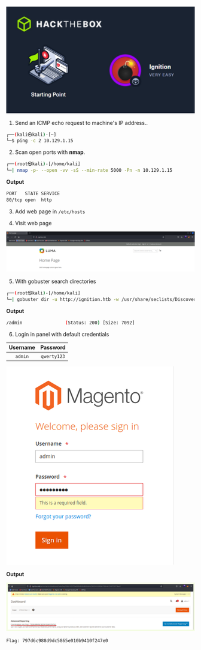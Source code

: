 ![Ignition.jpg](/assets/Tier-1/Ignition/Ignition.jpg)

1. Send an ICMP echo request to machine's IP address..
```bash
┌──(kali㉿kali)-[~]
└─$ ping -c 2 10.129.1.15
```

2. Scan open ports with **nmap**.
```bash
┌──(root㉿kali)-[/home/kali]
└─| nmap -p- --open -vv -sS --min-rate 5000 -Pn -n 10.129.1.15
```

**Output**
```bash
PORT   STATE SERVICE
80/tcp open  http
```


3. Add web page in `/etc/hosts`

4. Visit web page

![web.PNG](/assets/Tier-1/Ignition/web.PNG)

5. With gobuster search directories
```bash
┌──(root㉿kali)-[/home/kali]
└─| gobuster dir -u http://ignition.htb -w /usr/share/seclists/Discovery/Web-Content/common.txt
```

**Output**
```bash
/admin                (Status: 200) [Size: 7092]
```

6. Login in panel with default credentials

| Username | Password |
|:--------:|:--------:|
| `admin`  | `qwerty123`|

![login.PNG](/assets/Tier-1/Ignition/login.PNG)

**Output**

![flag.png](/assets/Tier-1/Ignition/flag.png)

```txt
Flag: 797d6c988d9dc5865e010b9410f247e0
```
